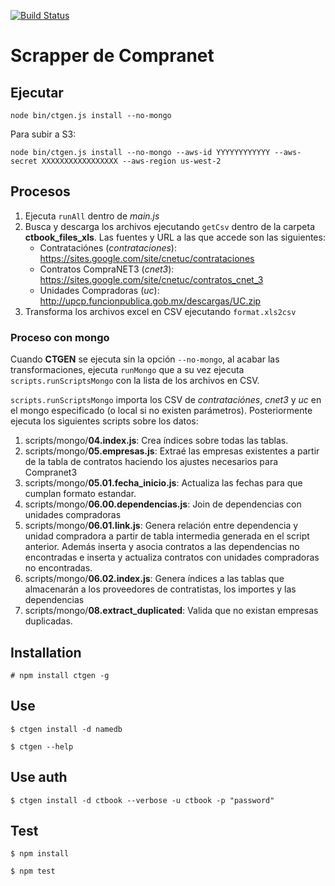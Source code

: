 [![Build Status](https://travis-ci.org/spaceship-labs/ctgen.svg)](https://travis-ci.org/spaceship-labs/ctgen)

# Scrapper de Compranet

## Ejecutar

```
node bin/ctgen.js install --no-mongo
```

Para subir a S3:

```
node bin/ctgen.js install --no-mongo --aws-id YYYYYYYYYYYY --aws-secret XXXXXXXXXXXXXXXXX --aws-region us-west-2

```

## Procesos

1. Ejecuta `runAll` dentro de *main.js*
2. Busca y descarga los archivos ejecutando `getCsv` dentro de la carpeta **ctbook_files_xls**. Las fuentes y URL a las que accede son las siguientes:
    - Contrataciónes (*contrataciones*): https://sites.google.com/site/cnetuc/contrataciones
    - Contratos CompraNET3 (*cnet3*): https://sites.google.com/site/cnetuc/contratos_cnet_3 
    - Unidades Compradoras (*uc*): 
    http://upcp.funcionpublica.gob.mx/descargas/UC.zip
3. Transforma los archivos excel en CSV ejecutando `format.xls2csv` 

### Proceso con mongo

Cuando **CTGEN** se ejecuta sin la opción `--no-mongo`, al acabar las transformaciones, ejecuta `runMongo` que a su vez ejecuta `scripts.runScriptsMongo` con la lista de los archivos en CSV.

`scripts.runScriptsMongo` importa los CSV de *contrataciónes*, *cnet3* y *uc* en el mongo especificado (o local si no existen parámetros). Posteriormente ejecuta los siguientes scripts sobre los datos:

1. scripts/mongo/**04.index.js**: Crea índices sobre todas las tablas.
2. scripts/mongo/**05.empresas.js**: Extraé las empresas existentes a partir de la tabla de contratos haciendo los ajustes necesarios para Compranet3 
3. scripts/mongo/**05.01.fecha_inicio.js**: Actualiza las fechas para que cumplan formato estandar.
4. scripts/mongo/**06.00.dependencias.js**: Join de dependencias con unidades compradoras
5. scripts/mongo/**06.01.link.js**: Genera relación entre dependencia y unidad compradora a partir de tabla intermedia generada en el script anterior. Además inserta y asocia contratos a las dependencias no encontradas e inserta y actualiza contratos con unidades compradoras no encontradas.
6. scripts/mongo/**06.02.index.js**: Genera índices a las tablas que almacenarán a los proveedores de contratistas, los importes y las dependencias
7. scripts/mongo/**08.extract_duplicated**: Valida que no existan empresas duplicadas.

## Installation

```
# npm install ctgen -g
```

## Use

```
$ ctgen install -d namedb
```
```
$ ctgen --help
```
## Use auth

```
$ ctgen install -d ctbook --verbose -u ctbook -p "password"
```


## Test

```
$ npm install
```
```
$ npm test
```

